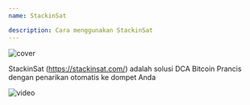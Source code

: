 ```yaml
---
name: StackinSat

description: Cara menggunakan StackinSat
---
```


![cover](assets/cover.webp)

StackinSat (https://stackinsat.com/) adalah solusi DCA Bitcoin Prancis dengan penarikan otomatis ke dompet Anda

![video](https://www.youtube.com/watch?v=mpT3kJDfRVw)
